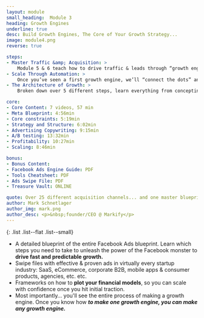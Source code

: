 ```yaml
---
layout: module
small_heading:  Module 3
heading: Growth Engines
underline: true
desc: Build Growth Engines, The Core of Your Growth Strategy...
image: module4.png
reverse: true

steps:
- Master Traffic &amp; Acquisition: >
    Module 5 & 6 teach how to drive traffic & leads through “growth engines”. This module breaks down the step-by-step blueprint for Fb ads.
- Scale Through Automation: >
    Once you’ve seen a first growth engine, we’ll “connect the dots” and give the meta-blueprint that you can apply across any other channel.
- The Architecture of Growth: >
    Broken down over 5 different steps, learn everything from concepting, to A/B testing, tooling and scaling. A very <i>practical</i> module.

core:
- Core Content: 7 videos, 57 min
- Meta Blueprint: 4:56min
- Core constraints: 5:19min
- Strategy and Structure: 6:02min
- Advertising Copywriting: 9:15min
- A/B testing: 13:32min
- Profitability: 10:27min
- Scaling: 8:46min

bonus:
- Bonus Content:
- Facebook Ads Engine Guide: PDF
- Tools Cheatsheet: PDF
- Ads Swipe File: PDF
- Treasure Vault: ONLINE

quote: Over 25 different acquisition channels... and one master blueprint to rule them all!
author: Mark Schnetlager
author_img: mark.png
author_desc: <p>&nbsp;founder/CEO @ Markify</p>
---
```


{: .list .list--flat .list--small}
- A detailed blueprint of the entire Facebook Ads blueprint. Learn which steps you need to take to unleash the power of the Facebook monster to <b>drive fast and predictable growth.</b>
- Swipe files with effective & proven ads in virtually every startup industry: SaaS, eCommerce, corporate B2B, mobile apps & consumer products, agencies, etc. etc.
- Frameworks on how to <b>plot your financial models</b>, so you can scale with confidence once you hit initial traction.
- Most importantly… you'll see the entire process of making a growth engine. Once you know how <b><i>to make one growth engine, you can make any growth engine.</i></b>
